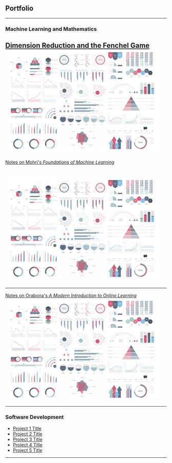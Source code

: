 ## Portfolio

---

### Machine Learning and Mathematics

[Dimension Reduction and the Fenchel Game](http://example.com/)
<img src="images/dummy_thumbnail.jpg?raw=true"/>
---

[Notes on Mohri's *Foundations of Machine Learning*](/sample_page)
# <img src="images/dummy_thumbnail.jpg?raw=true"/>

---
[Notes on Orabona's *A Modern Introduction to Online Learning*](/pdf/sample_presentation.pdf)
<img src="images/dummy_thumbnail.jpg?raw=true"/>

---

### Software Development

- [Project 1 Title](http://example.com/)
- [Project 2 Title](http://example.com/)
- [Project 3 Title](http://example.com/)
- [Project 4 Title](http://example.com/)
- [Project 5 Title](http://example.com/)

---





